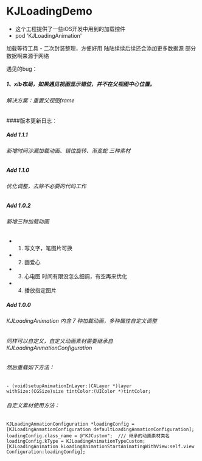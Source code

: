 # KJLoadingDemo

* 这个工程提供了一些iOS开发中用到的加载控件
* pod 'KJLoadingAnimation'

加载等待工具 - 二次封装整理，方便好用
陆陆续续后续还会添加更多数据源
部分数据啊来源于网络

遇见的bug：
##### 1、xib布局，如果遇见视图显示错位，并不在父视图中心位置。
###### 解决方案：重置父视图frame

####版本更新日志：

##### Add 1.1.1
###### 新增时间沙漏加载动画、错位旋转、渐变蛇 三种素材


##### Add 1.1.0
###### 优化调整，去除不必要的代码工作

##### Add 1.0.2
###### 新增三种加载动画
- 1. 写文字，笔图片可换
- 2. 画爱心
- 3. 心电图   时间有限没怎么细调，有空再来优化
- 4. 播放指定图片 

##### Add 1.0.0
###### KJLoadingAnimation 内含 7 种加载动画，多种属性自定义调整
###### 同样可以自定义，自定义动画素材需要继承自 KJLoadingAnmationConfiguration
###### 然后重载如下方法：

```
- (void)setupAnimationInLayer:(CALayer *)layer 
withSize:(CGSize)size tintColor:(UIColor *)tintColor;
```
###### 自定义素材使用方法：

```
KJLoadingAnmationConfiguration *loadingConfig = 
[KJLoadingAnmationConfiguration defaultLoadingAnmationConfiguration];
loadingConfig.class_name = @"KJCustom";  /// 继承的动画素材类名
loadingConfig.kType = KJLoadingAnimationTypeCustom;
[KJLoadingAnimation kLoadingAnimationStartAnimatingWithView:self.view 
Configuration:loadingConfig];

```
